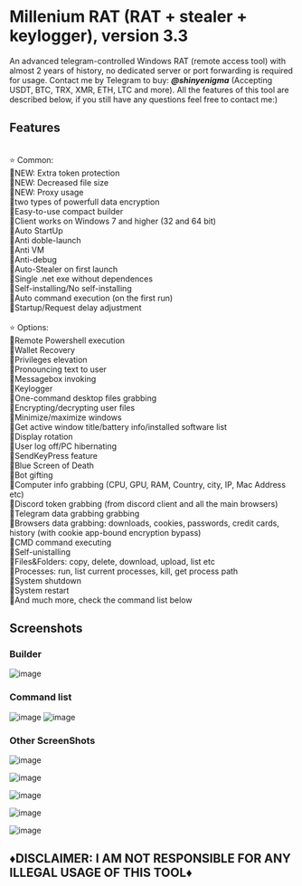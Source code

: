 # Millenium RAT (RAT + stealer + keylogger), version 3.3
An advanced telegram-controlled Windows RAT (remote access tool) with almost 2 years of history, no dedicated server or port forwarding is required for usage. Contact me by Telegram to buy: <em>**@shinyenigma**</em> (Accepting USDT, BTC, TRX, XMR, ETH, LTC and more). All the features of this tool are described below, if you still have any questions feel free to contact me:) 
## Features 
<br />⭐️ Common:
<br />🔶NEW: Extra token protection
<br />🔶NEW: Decreased file size
<br />🔶NEW: Proxy usage
<br />🔹two types of powerfull data encryption
<br />🔹Easy-to-use compact builder
<br />🔹Client works on Windows 7 and higher (32 and 64 bit)
<br />🔹Auto StartUp
<br />🔹Anti doble-launch
<br />🔹Anti VM
<br />🔹Anti-debug
<br />🔹Auto-Stealer on first launch 
<br />🔹Single .net exe without dependences
<br />🔹Self-installing/No self-installing
<br />🔹Auto command execution (on the first run)
<br />🔹Startup/Request delay adjustment
<br />
<br />⭐️ Options:
<br />🔶Remote Powershell execution
<br />🔶Wallet Recovery
<br />🔶Privileges elevation
<br />🔶Pronouncing text to user
<br />🔶Messagebox invoking
<br />🔶Keylogger
<br />🔶One-command desktop files grabbing
<br />🔶Encrypting/decrypting user files
<br />🔶Minimize/maximize windows
<br />🔶Get active window title/battery info/installed software list
<br />🔶Display rotation
<br />🔶User log off/PC hibernating
<br />🔶SendKeyPress feature
<br />🔶Blue Screen of Death
<br />🔶Bot gifting
<br />🔶Computer info grabbing (CPU, GPU, RAM, Country, city, IP, Mac Address etc)
<br />🔶Discord token grabbing (from discord client and all the main browsers)
<br />🔶Telegram data grabbing grabbing
<br />🔶Browsers data grabbing: downloads, cookies, passwords, credit cards, history (with cookie app-bound encryption bypass)
<br />🔶CMD command executing
<br />🔶Self-unistalling
<br />🔶Files&Folders: copy, delete, download, upload, list etc
<br />🔶Processes: run, list current processes, kill, get process path
<br />🔶System shutdown
<br />🔶System restart
<br />🔶And much more, check the command list below

## Screenshots
### Builder
![image](https://github.com/user-attachments/assets/c0d1e60c-f5f1-4df5-bac9-ac735c7ebae3)

### Command list
![image](https://github.com/user-attachments/assets/0654d9c1-003d-4045-8a70-5e330d61ad88)
![image](https://github.com/user-attachments/assets/84033d29-e7f7-4790-9490-6d76b27bd52d)


### Other ScreenShots

![image](https://github.com/user-attachments/assets/93136270-980a-4b69-963f-ae5ad7ae4d1b)

![image](https://github.com/user-attachments/assets/ee4b6e4c-c54d-414c-a938-895a701a55a7)

![image](https://github.com/user-attachments/assets/c859fd9a-660f-4658-9054-6739eddd27d2)

![image](https://github.com/user-attachments/assets/e3fca670-510f-4fb0-b0cc-58fdd8a515af)

![image](https://github.com/user-attachments/assets/cc0e3121-0d98-44a0-ba4e-562384146685)


## ♦️DISCLAIMER: I AM NOT RESPONSIBLE FOR ANY ILLEGAL USAGE OF THIS TOOL♦️
